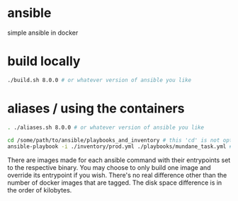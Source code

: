 # ansible

simple ansible in docker

# build locally

```sh
./build.sh 8.0.0 # or whatever version of ansible you like
```

# aliases / using the containers

```sh
. ./aliases.sh 8.0.0 # or whatever version of ansible you like
```

```sh
cd /some/path/to/ansible/playbooks_and_inventory # this 'cd' is not optional. $PWD is passed into the container
ansible-playbook -i ./inventory/prod.yml ./playbooks/mundane_task.yml # paths must be a relative path within $PWD
```

There are images made for each ansible command with their entrypoints set to the respective binary. You may choose to only build one image and override its entrypoint if you wish. There's no real difference other than the number of docker images that are tagged. The disk space difference is in the order of kilobytes.
